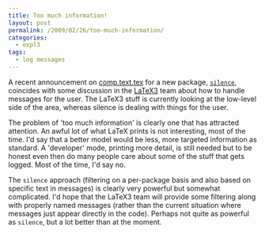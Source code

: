 ```yaml
---
title: Too much information!
layout: post
permalink: /2009/02/26/too-much-information/
categories:
  - expl3
tags:
  - log messages
---
```

A recent announcement on [comp.text.tex](http://groups.google.com/group/comp.text.tex/topics) for a new package, [`silence`](https://ctan.org/pkg/silence), coincides with some discussion in the [LaTeX3](https://www.latex-project.org/latex3.html) team about how to handle messages for the user. The LaTeX3 stuff is currently looking at the low-level side of the area, whereas silence is dealing with things for the user.

The problem of 'too much information' is clearly one that has attracted attention. An awful lot of what LaTeX prints is not interesting, most of the time. I'd say that a better model would be less, more targeted information as standard. A 'developer' mode, printing more detail, is still needed but to be honest even then do many people care about some of the stuff that gets logged. Most of the time, I'd say no.

The `silence` approach (filtering on a per-package basis and also based on specific text in messages) is clearly very powerful but somewhat complicated. I'd hope that the LaTeX3 team will provide some filtering along with properly named messages (rather than the current situation where messages just appear directly in the code). Perhaps not quite as powerful as `silence`, but a lot better than at the moment.
